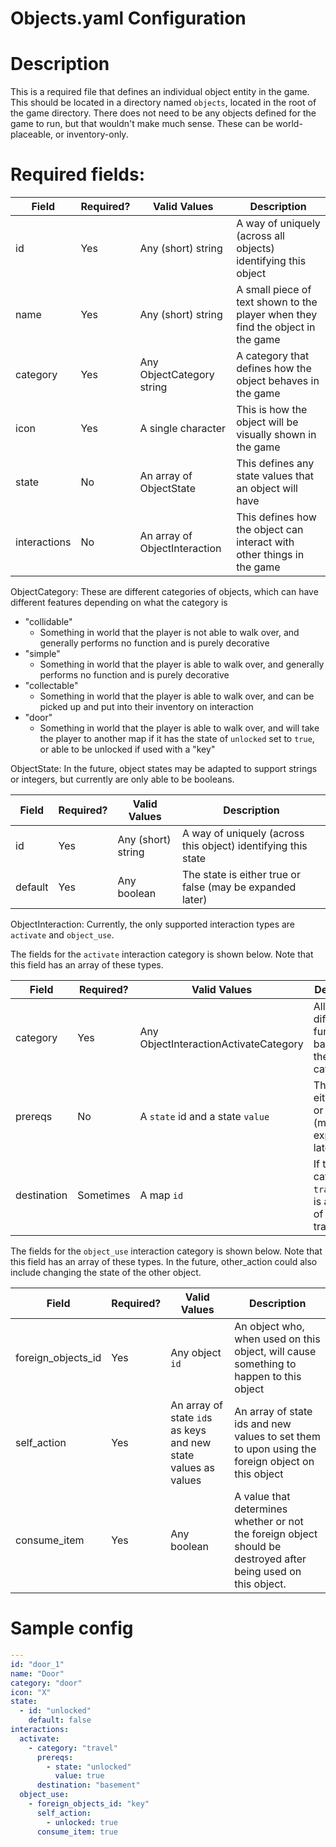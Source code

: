 # Objects.yaml Configuration

# Description
This is a required file that defines an individual object entity in the game. This should be located in a directory named `objects`, located in the root of the game directory. There does not need to be any objects defined for the game to run, but that wouldn't make much sense. These can be world-placeable, or inventory-only.

# Required fields:
| Field           | Required? | Valid Values                  | Description                                                                     |
|-----------------|-----------|-------------------------------|---------------------------------------------------------------------------------|
| id              | Yes       | Any (short) string            | A way of uniquely (across all objects) identifying this object                  |
| name            | Yes       | Any (short) string            | A small piece of text shown to the player when they find the object in the game |
| category        | Yes       | Any ObjectCategory string     | A category that defines how the object behaves in the game                      |
| icon            | Yes       | A single character            | This is how the object will be visually shown in the game                       |
| state           | No        | An array of ObjectState       | This defines any state values that an object will have                          |
| interactions    | No        | An array of ObjectInteraction | This defines how the object can interact with other things in the game          |

ObjectCategory:
These are different categories of objects, which can have different features depending on what the category is
- "collidable"
  - Something in world that the player is not able to walk over, and generally performs no function and is purely decorative
- "simple"
  - Something in world that the player is able to walk over, and generally performs no function and is purely decorative
- "collectable"
  - Something in world that the player is able to walk over, and can be picked up and put into their inventory on interaction 
- "door"
  - Something in world that the player is able to walk over, and will take the player to another map if it has the state of `unlocked` set to `true`, or able to be unlocked if used with a "key"

ObjectState:
In the future, object states may be adapted to support strings or integers, but currently are only able to be booleans. 

| Field   | Required? | Valid Values       | Description                                                   |
|---------|-----------|--------------------|---------------------------------------------------------------|
| id      | Yes       | Any (short) string | A way of uniquely (across this object) identifying this state |
| default | Yes       | Any boolean        | The state is either true or false (may be expanded later)     |

ObjectInteraction:
Currently, the only supported interaction types are `activate` and `object_use`. 

The fields for the `activate` interaction category is shown below. Note that this field has an array of these types.

| Field       | Required? | Valid Values                          | Description                                                           |
|-------------|-----------|---------------------------------------|-----------------------------------------------------------------------|
| category    | Yes       | Any ObjectInteractionActivateCategory | Allows different functionality based on the category                  |
| prereqs     | No        | A `state` id and a state `value`      | The state is either true or false (may be expanded later)             |
| destination | Sometimes | A map `id`                            | If the category is `travel`, this is a map `id` of where to travel to |

The fields for the `object_use` interaction category is shown below. Note that this field has an array of these types.
In the future, other_action could also include changing the state of the other object. 

| Field              | Required? | Valid Values                                                      | Description                                                                                                                                   |
|--------------------|-----------|-------------------------------------------------------------------|-----------------------------------------------------------------------------------------------------------------------------------------------|
| foreign_objects_id | Yes       | Any object `id`                                                   | An object who, when used on this object, will cause something to happen to this object                                                        |
| self_action        | Yes       | An array of state `id`s as keys and new state values as values    | An array of state ids and new values to set them to upon using the foreign object on this object                                              |
| consume_item       | Yes       | Any boolean                                                       | A value that determines whether or not the foreign object should be destroyed after being used on this object.                                |


# Sample config
```yaml
---
id: "door_1"
name: "Door"
category: "door"
icon: "X"
state:
  - id: "unlocked"
    default: false
interactions:
  activate:
    - category: "travel"
      prereqs:
        - state: "unlocked"
          value: true
      destination: "basement"
  object_use:
    - foreign_objects_id: "key"
      self_action:
        - unlocked: true
      consume_item: true
```